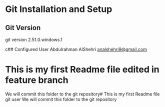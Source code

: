 # Git Installation and Setup

## Git Version
git version 2.51.0.windows.1

c## Configured User
Abdulrahman AlShehri
analshehri9@gmail.com
# This is my first Readme file edited in feature branch
We will commit this folder to the git repository# This is my first Readme file git user
We will commit this folder to the git repository

